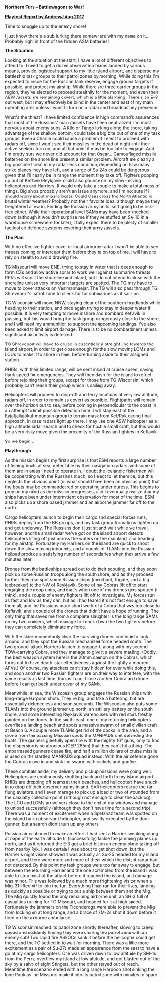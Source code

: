 **Northern Fury – Battlewagons to War!**

**<u>Playtest Report by AndrewJ Aug 2017</u>**

Time to snuggle up to the enemy shore!

I just know there's a sub lurking there somewhere with my name on it...
Probably right in front of the hidden ASM batteries!

**The Situation**

Looking at the situation at the start, I have a lot of different
objectives to attend to. I need to get a dozen observation teams landed
by various means, provide logistical support to my little island
airport, and disperse my battleship task groups to their patrol zones by
morning. While doing this I'm expected to recce for the Russian tank
reserve, engage ground targets if possible, and protect my airstrip.
While there are three carrier groups in the region, they've elected to
proceed stealthily for the moment, and even their AEW /assets are
remaining covert, which is a little alarming. There's an E-3 out west,
but I may effectively be blind in the center and east of my main
operating area unless I want to turn on a radar and broadcast my
presence.

What's the threat? I have limited confidence in high command's
assurances that most of the Russians' main /assets have been neutralized.
I'm most nervous about enemy subs. A Kilo or Tango lurking along the
shore, taking advantage of the shallow bottom, could take a big bite out
of one of my task groups. Even a Charlie could cause a problem if I
elect to proceed with radars off, since I won't see their missiles in
the dead of night until their active seekers turn on, and at that point
it may be too late to engage. And I'm pretty sure we never did account
for that Oscar... Camouflaged missile batteries on the shore line
present a similar problem. Aircraft are clearly a big possible threat in
my radar-less condition, depending on how many strike planes they have
left, and a surge of Su-24s could be dangerous given that I'll nearly be
in range the moment they take off. Fighters popping up out of
Keflavik/Reykjavik could also pounce on my slow-moving helicopters and
Harriers. It would only take a couple to make a total mess of things.
Big ships probably aren't an issue anymore, and I'm not sure if I should
worry about missile boats. Could Osas cross the North Atlantic in brutal
winter weather? Probably not their favorite idea, although maybe they
freightered a few in. Finding the Russian army units isn't going to be
risk-free either. While their operational level SAMs may have been
knocked down (although it wouldn't surprise me if they've stuffed an
SA-10 in a warehouse somewhere for later), I fully expect there to be
plenty of smaller tactical air defence systems covering their army
/assets.

**The Plan**

With no effective fighter cover or local airborne radar I won't be able
to see threats coming or intercept them before they're on top of me. I
will have to rely on stealth to avoid drawing fire.

TG Missouri will move ENE, trying to stay in water that is deep enough
to form CZs and allow active sonar to work well against submarine
threats. RPVs will scout the shoreline and inland, but I do not intend
to close with the shoreline unless very important targets are spotted.
The TG may have to move to cover attacks on Vestmannaejar. The TG will
also pass through TG Shreveport's patrol zone to check for for
submarines as it sails on.

TG Wisconsin will move NNW, staying clear of the southern headlands
while heading to their station, and once again trying to stay in deeper
water if possible. It is very tempting to move inshore and bombard
Keflavik in passing, but this would bring the task group dangerously
close to the shore, and I will need my ammunition to support the
upcoming landings. I've also been asked to limit airport damage. There
is to be no bombardment unless significant air activity is detected.

TG Shreveport will have to cruise in essentially a straight line towards
the island airport, in order to get close enough for the slow moving
LCMs and LCUs to make it to shore in time, before turning aside to their
assigned station.

RHIBs, with their limited range, will be sent inland at cruise speed,
saving flank speed for emergencies. They will then dash for the island
to refuel before rejoining their groups, except for those from TG
Wisconsin, which probably can't reach their group which is sailing away.

Helicopters will proceed to drop-off and ferry locations at very low
altitude, radars off, in order to remain as covert as possible.
Flightpaths will remain over the horizon out to sea, before coming in
perpendicular to the coast in an attempt to limit possible detection
time. I will stay east of the Eyjafjallajökull mountain group to terrain
mask from Kef/Ryk during final approach, in case radars light up there.
I may use one ASW helicopter as a high altitude radar search unit to
check for hostile small craft, but this would be a very risky move given
the proximity of the Russian fighters in Keflavik.

So we begin...

**Playthrough**

As the mission begins my first surprise is that ESM reports a large
number of fishing boats at sea, detectable by their navigation radars,
and some of them are in areas I need to operate in. I doubt the
Icelandic fishermen will be cooperating with the Russians much, so I
elect to let them be, but this neglects the obvious point (or what
should have been an obvious point) that the boats may be commandeered or
operating under duress. This begins to prey on my mind as the mission
progresses, and I eventually realize that my ships have been under
intermittent observation for most of the time. ESM also picks up a shore
based jammer and an airborne jammer far off to the north.

Cargo helicopters launch to begin their cargo and special forces runs,
RHIBs deploy from the BB groups, and my task group formations tighten up
and get underway. The Russians don't just sit and wait while we travel,
however, and the small radar we've got on the island airport detects
helicopters lifting off just across the waters on the mainland, and
heading for my airstrip. Fortunately my Harriers on the island are quick
to shoot down the slow moving inbounds, and a couple of TLAMs into the
Russian helipad produce a satisfying number of secondaries when they
arrive a few minutes later.

Drones from the battleships spread out to do their scouting, and they
soon pick up some Russian troops along the south shore, and as they
proceed further they also spot some Russian ships (merchant, frigate,
and a big icebreaker) to the NW of Reykjavik. Some of my Cobras lift off
to start engaging the troop units, and that's when one of my drones gets
spotted (I think), and a couple of enemy fighters lift off to
investigate. My forces run as fast and low as they can, but as I had
feared it's not fast enough to save them all, and the Russians make
short work of a Cobra that was too close to Keflavik, and a couple of
the drones that didn't have a hope of running. The only thing that saves
me from a complete slaughter is the long range SAMs on my two cruisers,
which manage to knock down the two fighters before they can completely
eliminate my force.

With the skies momentarily clear the surviving drones continue to look
around, and they spot the Russian mechanized force headed south. The two
ground-attack Harriers launch to engage it, along with my second
TOW-carrying Cobra, and they manage to give it a severe mauling. (Oddly,
the best weapon system here is the 20mm cannon on the Cobras, which
turns out to have death-star effectiveness against the lightly armoured
AFVs.) Of course, my attackers can't stay hidden for ever while doing
this, and soon another two Russian fighters are on their way to
interfere, with the same results as last time. Run as I can, I lose
another Cobra and drone before I can get back under cover of my SAMs.

Meanwhile, at sea, the Wisconsin group engages the Russian ships with
long-range Harpoon shots. They're big, and take a battering, but are
essentially defenceless and soon succumb. The Wisconsin also puts some
TLAMs into the ground jammer up north, an artillery battery on the south
shore, and some interesting Reykjavik warehouses with red stars freshly
painted on the doors. In the south-east, one of my returning helicopters
overflies a landing beach and spots a massive swarm of small civilian
craft at Beach 6. A couple more TLAMs get rid of the docks in the area,
and a drone from the passing Missouri spots the MANPADS unit defending
the boats. The gunners gleefully open fire with the mighty 16" guns,
only to find the dispersion is so atrocious (CEP 285m) that they can't
hit a thing. The embarrassed gunners cease fire, and half a million
dollars of cruise missile is used on the startled MANPADS squad instead.
With the air defence gone the Cobras move in and sink the swarm with
rockets and gunfire.

These combats aside, my delivery and pickup missions were going well.
Helicopters are continuously shuttling back and forth to my island
airport, RHIBs are dropping off teams at their beaches, and helicopters
have snuck in to drop off their observer teams inland. SAR helicopters
rescue the far flung aviators, and I even manage to pick up a load or
two of wounded from the casualty collection point (although not enough
to clear the backlog). The LCU and LCMs arrive very close to the end of
my window and manage to unload successfully (although they don't have
time for a second trip). There was a moment of excitement when a
Spetznaz team was spotted on the island by an observant helicopter, and
swiftly executed by the door gunner, but a search didn't turn up any
others.

Russian air continued to make an effort. I had sent a Harrier sneaking
along at nape of the earth altitude to (successfully) tackle the jamming
planes up north, and as it returned the E-3 got a brief hit on an enemy
plane taking off from nearby Ryk. I was certain I was about to get shot
down, but the Harrier's night vision showed it was actually an Su-25
headed for my island airport, and there were more and more of them which
the distant radar had not detected. By this point my task groups were
too far away to engage, but between the returning Harrier and the one
scrambled from the island I was able to stop most of the attack before
it reached the island, and damage was minor. This was followed by a much
more frightening visitor when a Mig-31 lifted off to join the fun.
Everything I had ran for their lives, landing as quickly as possible or
trying to put a ship between them and the Mig. The Mig quickly found the
only remaining airborne unit, an SH-3 full of casualties running for TG
Missouri, and headed for it at high speed. Fortunately the jammers on
the Ticonderoga were able to prevent the Mig from locking on at long
range, and a brace of SM-2s shot it down before it fired on the airborne
ambulance.

TG Wisconsin reached its patrol zone shortly thereafter, slowing to
creep speed and suddenly finding they were sharing the patrol zone with
an enemy sub! Two rapid fire ASROCs sank it before the helicopter could
get there, and the TG settled in to wait for morning. There was a little
more excitement as a pair of Su-27s made an appearance from the east to
have a go at my cargo helicopters. One was driven down to low altitude
by SM-1s from the Perry, overflew my island at low altitude, and got
blasted out of the sky by a salvo of eight Stingers, but the other
stayed out of reach. Meantime the scenario ended with a long range
Harpoon shot sinking the lone Pauk as the Missouri made it into its
patrol zone with minutes to spare.
